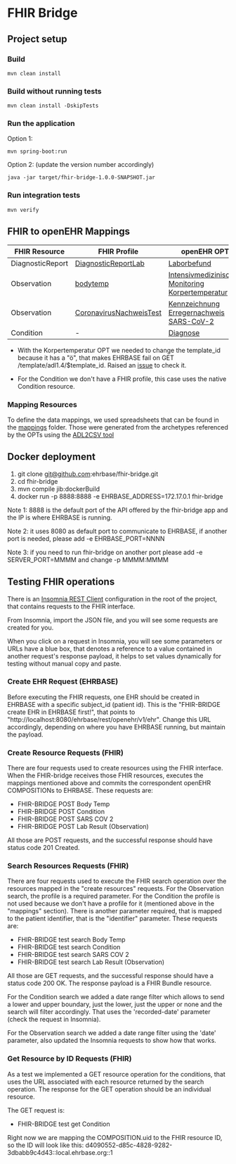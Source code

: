 # FHIR Bridge

## Project setup

### Build
```
mvn clean install
```

### Build without running tests
```
mvn clean install -DskipTests
```

### Run the application

Option 1:
```
mvn spring-boot:run
```

Option 2: (update the version number accordingly)
```
java -jar target/fhir-bridge-1.0.0-SNAPSHOT.jar 
```

### Run integration tests
```
mvn verify
```


## FHIR to openEHR Mappings

| FHIR Resource    | FHIR Profile                 | openEHR OPT         |
| ---------------- | ---------------------------- | ------------------- |
| DiagnosticReport | [DiagnosticReportLab][1]     | [Laborbefund][ckm1] |
| Observation      | [bodytemp][2]                | [Intensivmedizinisches Monitoring Korpertemperatur][ckm2] * |
| Observation      | [CoronavirusNachweisTest][3] | [Kennzeichnung Erregernachweis SARS-CoV-2][ckm3] |
| Condition        | -                            | [Diagnose][ckm4] |

[1]: https://github.com/ehrbase/fhir-bridge/blob/master/src/main/resources/profiles/DiagnosticReportLab.xml
[2]: https://github.com/ehrbase/fhir-bridge/blob/master/src/main/resources/profiles/bodytemp.xml
[3]: https://github.com/ehrbase/fhir-bridge/blob/master/src/main/resources/profiles/CoronavirusNachweisTest.xml
[ckm1]: https://ckm.highmed.org/ckm/templates/1246.169.220
[ckm2]: https://ckm.highmed.org/ckm/templates/1246.169.671
[ckm3]: https://ckm.highmed.org/ckm/templates/1246.169.697
[ckm4]: https://ckm.highmed.org/ckm/templates/1246.169.714

* With the Korpertemperatur OPT we needed to change the template_id because it has a "ö", that makes EHRBASE fail on
  GET /template/adl1.4/$template_id. Raised an [issue][issue1] to check it.

[issue1]: https://github.com/ehrbase/project_management/issues/273

* For the Condition we don't have a FHIR profile, this case uses the native Condition resource.


### Mapping Resources

To define the data mappings, we used spreadsheets that can be found in the [mappings][map1]
folder. Those were generated from the archetypes referenced by the OPTs using the [ADL2CSV tool][map2]

[map1]: https://github.com/ehrbase/fhir-bridge/tree/master/mappings/archetypes
[map2]: https://www.youtube.com/watch?v=hMsRkIhuUsU


## Docker deployment

1. git clone git@github.com:ehrbase/fhir-bridge.git
2. cd fhir-bridge
3. mvn compile jib:dockerBuild
4. docker run -p 8888:8888 -e EHRBASE_ADDRESS=172.17.0.1 fhir-bridge

Note 1: 8888 is the default port of the API offered by the fhir-bridge app and the IP is where EHRBASE is running.

Note 2: it uses 8080 as default port to communicate to EHRBASE, if another port is needed, please add -e EHRBASE_PORT=NNNN

Note 3: if you need to run fhir-bridge on another port please add -e SERVER_PORT=MMMM and change -p MMMM:MMMM


## Testing FHIR operations

There is an [Insomnia REST Client][insomnia] configuration in the root of the project, that contains requests to the FHIR interface.

From Insomnia, import the JSON file, and you will see some requests are created for you.

When you click on a request in Insomnia, you will see some parameters or URLs have a blue box, that denotes a reference to a
value contained in another request's response payload, it helps to set values dynamically for testing without manual copy and paste.

[insomnia]: https://insomnia.rest/


### Create EHR Request (EHRBASE)

Before executing the FHIR requests, one EHR should be created in EHRBASE with a specific subject_id (patient id).
This is the "FHIR-BRIDGE create EHR in EHRBASE first!", that points to "http://localhost:8080/ehrbase/rest/openehr/v1/ehr".
Change this URL accordingly, depending on where you have EHRBASE running, but maintain the payload.


### Create Resource Requests (FHIR)

There are four requests used to create resources using the FHIR interface. When the FHIR-bridge receives those FHIR resources,
executes the mappings mentioned above and commits the correspondent openEHR COMPOSITIONs to EHRBASE. These requests are:

 * FHIR-BRIDGE POST Body Temp
 * FHIR-BRIDGE POST Condition
 * FHIR-BRIDGE POST SARS COV 2
 * FHIR-BRIDGE POST Lab Result (Observation)

All those are POST requests, and the successful response should have status code 201 Created.


### Search Resources Requests (FHIR)

There are four requests used to execute the FHIR search operation over the resources mapped in the "create resources" requests.
For the Observation search, the profile is a required parameter. For the Condition the profile is not used because we don't have 
a profile for it (mentioned above in the "mappings" section). There is another parameter required, that is mapped to the patient
identifier, that is the "identifier" parameter. These requests are:

 * FHIR-BRIDGE test search Body Temp
 * FHIR-BRIDGE test search Condition
 * FHIR-BRIDGE test search SARS COV 2
 * FHIR-BRIDGE test search Lab Result (Observation)
 
All those are GET requests, and the successful response should have a status code 200 OK. The response payload is a FHIR Bundle resource.

For the Condition search we added a date range filter which allows to send a lower and upper boundary, just the lower, just
the upper or none and the search will filter accordingly. That uses the 'recorded-date' parameter (check the request in Insomnia). 

For the Observation search we added a date range filter using the 'date' parameter, also updated the Insomnia requests to show how that works.

### Get Resource by ID Requests (FHIR)

As a test we implemented a GET resource operation for the conditions, that uses the URL associated with each resource returned
by the search operation. The response for the GET operation should be an individual resource.

The GET request is:

 * FHIR-BRIDGE test get Condition

Right now we are mapping the COMPOSITION.uid to the FHIR resource ID, so the ID will look like this: d4090552-d85c-4828-9282-3dbabb9c4d43::local.ehrbase.org::1 